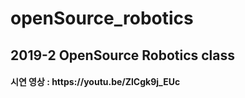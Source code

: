 # openSource_robotics
## 2019-2 OpenSource Robotics class

<h4>시연 영상 : https://youtu.be/ZlCgk9j_EUc </h4>
